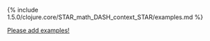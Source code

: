 {% include 1.5.0/clojure.core/STAR_math_DASH_context_STAR/examples.md %}

[Please add examples!](https://github.com/arrdem/grimoire/edit/master/_includes/1.6.0/clojure.core/STAR_math_DASH_context_STAR/examples.md)

